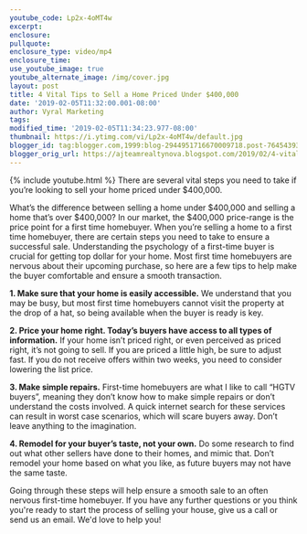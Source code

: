```yaml
---
youtube_code: Lp2x-4oMT4w
excerpt:
enclosure:
pullquote:
enclosure_type: video/mp4
enclosure_time:
use_youtube_image: true
youtube_alternate_image: /img/cover.jpg
layout: post
title: 4 Vital Tips to Sell a Home Priced Under $400,000
date: '2019-02-05T11:32:00.001-08:00'
author: Vyral Marketing
tags:
modified_time: '2019-02-05T11:34:23.977-08:00'
thumbnail: https://i.ytimg.com/vi/Lp2x-4oMT4w/default.jpg
blogger_id: tag:blogger.com,1999:blog-2944951716670009718.post-7645439317993424673
blogger_orig_url: https://ajteamrealtynova.blogspot.com/2019/02/4-vital-tips-to-sell-home-priced-under.html
---
```

{% include youtube.html %}
There are several vital steps you need to take if you’re looking to sell your home priced under $400,000.

What’s the difference between selling a home under $400,000 and selling a home that’s over $400,000?
In our market, the $400,000 price-range is the price point for a first time homebuyer. When you’re selling
a home to a first time homebuyer, there are certain steps you need to take to ensure a successful sale.
Understanding the psychology of a first-time buyer is crucial for getting top dollar for your home. Most
first time homebuyers are nervous about their upcoming purchase, so here are a few tips to help make
the buyer comfortable and ensure a smooth transaction.

**1. Make sure that your home is easily accessible.** We understand that you may be busy, but most first
time homebuyers cannot visit the property at the drop of a hat, so being available when the buyer is
ready is key.

**2. Price your home right. Today’s buyers have access to all types of information.** If your home isn’t priced
right, or even perceived as priced right, it’s not going to sell. If you are priced a little high, be sure to adjust
fast. If you do not receive offers within two weeks, you need to consider lowering the list price.

**3. Make simple repairs.** First-time homebuyers are what I like to call “HGTV buyers”, meaning they don’t
know how to make simple repairs or don’t understand the costs involved. A quick internet search for
these services can result in worst case scenarios, which will scare buyers away. Don’t leave anything
to the imagination.

**4. Remodel for your buyer’s taste, not your own.** Do some research to find out what other sellers have
done to their homes, and mimic that. Don’t remodel your home based on what you like, as future buyers
may not have the same taste.

Going through these steps will help ensure a smooth sale to an often nervous first-time homebuyer.
If you have any further questions or you think you're ready to start the process of selling your house,
give us a call or send us an email. We'd love to help you!
